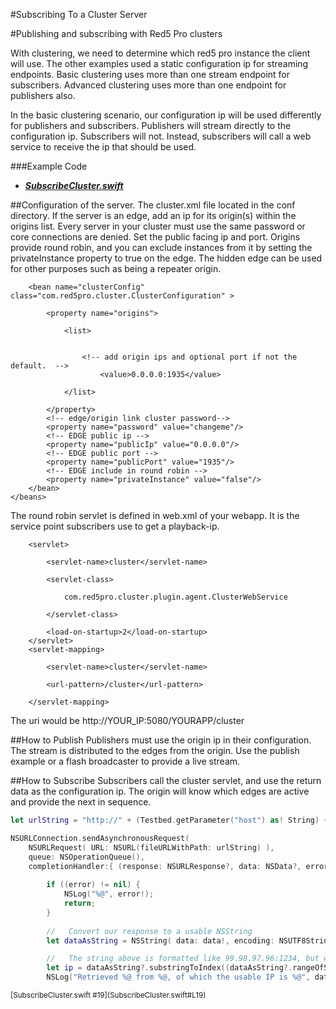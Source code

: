 #Subscribing To a Cluster Server

#Publishing and subscribing with Red5 Pro clustersWith clustering, we need to determine which red5 pro instance the client will use. The other examples used a static configuration ip for streaming endpoints. Basic clustering uses more than one stream endpoint for subscribers. Advanced clustering uses more than one endpoint for publishers also.In the basic clustering scenario, our configuration ip will be used differently for publishers and subscribers. Publishers will stream directly to the configuration ip. Subscribers will not. Instead, subscribers will call a web service to receive the ip that should be used.

###Example Code

- ***[SubscribeCluster.swift](SubscribeCluster.swift)***

##Configuration of the server.The cluster.xml file located in the conf directory. If the server is an edge, add an ip for its origin(s) within the origins list. Every server in your cluster must use the same password or core connections are denied. Set the public facing ip and port.Origins provide round robin, and you can exclude instances from it by setting the privateInstance property to true on the edge. The hidden edge can be used for other purposes such as being a repeater origin.```    <bean name="clusterConfig" class="com.red5pro.cluster.ClusterConfiguration" >        <property name="origins">			<list>			    <!-- add origin ips and optional port if not the default.  -->			     	<value>0.0.0.0:1935</value>			</list>        </property>		<!-- edge/origin link cluster password-->	 	<property name="password" value="changeme"/>	 	<!-- EDGE public ip -->	 	<property name="publicIp" value="0.0.0.0"/>	 	<!-- EDGE public port -->	 	<property name="publicPort" value="1935"/>	 	<!-- EDGE include in round robin -->	 	<property name="privateInstance" value="false"/>    </bean></beans>```The round robin servlet is defined in web.xml of your webapp. It is the service point subscribers use to get a playback-ip.```    <servlet>        <servlet-name>cluster</servlet-name>        <servlet-class>            com.red5pro.cluster.plugin.agent.ClusterWebService        </servlet-class>        <load-on-startup>2</load-on-startup>    </servlet>    <servlet-mapping>        <servlet-name>cluster</servlet-name>        <url-pattern>/cluster</url-pattern>    </servlet-mapping>```The uri would be http://YOUR_IP:5080/YOURAPP/cluster##How to PublishPublishers must use the origin ip in their configuration. The stream is distributed to the edges from the origin. Use the publish example or a flash broadcaster to provide a live stream.
##How to SubscribeSubscribers call the cluster servlet, and use the return data as the configuration ip. The origin will know which edges are active and provide the next in sequence.

```Swift
let urlString = "http://" + (Testbed.getParameter("host") as! String) + ":5080/cluster"

NSURLConnection.sendAsynchronousRequest(
	NSURLRequest( URL: NSURL(fileURLWithPath: urlString) ),
	queue: NSOperationQueue(),
	completionHandler:{ (response: NSURLResponse?, data: NSData?, error: NSError?) -> Void in
		
		if ((error) != nil) {
			NSLog("%@", error!);
			return;
		}
		 
		//   Convert our response to a usable NSString
		let dataAsString = NSString( data: data!, encoding: NSUTF8StringEncoding)

		//   The string above is formatted like 99.98.97.96:1234, but we won't need the port portion
		let ip = dataAsString?.substringToIndex((dataAsString?.rangeOfString(":").location)!)
		NSLog("Retrieved %@ from %@, of which the usable IP is %@", dataAsString!, urlString, ip!);
```
<sup>
[SubscribeCluster.swift #19](SubscribeCluster.swift#L19)
</sup>
